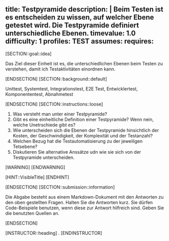 title: Testpyramide
description: |
  Beim Testen ist es entscheiden zu wissen, auf welcher Ebene getestet wird. Die Testpyramide definiert unterschiedliche Ebenen.
timevalue: 1.0
difficulty: 1
profiles: TEST
assumes:
requires:
---
[SECTION::goal::idea]

Das Ziel dieser Einheit ist es, die unterschiedlichen Ebenen beim Testen zu verstehen, damit ich Testaktivitäten einordnen kann.

[ENDSECTION]
[SECTION::background::default]

Unittest, Systemtest, Integrationstest, E2E Test, Entwicklertest, Komponententest, Abnahmetest

[ENDSECTION]
[SECTION::instructions::loose]

1. Was versteht man unter einer Testpyramide?
2. Gibt es eine einheitliche Definition einer Testpyramide? Wenn nein, welche Unetrschiede gibt es?
3. Wie unterscheiden sich die Ebenen der Testpyramide hinsichtlich der Kosten, der Geschwindigkeit, der Komplexität und der Testanzahl?
4. Welchen Bezug hat die Testautomatisierung zu der jeweiligen Tetsebene?
5. Diskutieren Sie alternative Anssätze udn wie sie sich von der Testpyramide unterscheiden.

[WARNING]
[ENDWARNING]

[HINT::VisibleTitle]
[ENDHINT]

[ENDSECTION]
[SECTION::submission::information]

Die Abgabe besteht aus einem Markdown-Dokument mit den Antworten zu den oben gestellten Fragen.
Halten Sie die Antworten kurz.
Sie dürfen Code-Beispiele benutzen, wenn diese zur Antwort hilfreich sind.
Geben Sie die benutzten Quellen an.

[ENDSECTION]

[INSTRUCTOR::heading]
.
[ENDINSTRUCTOR]
